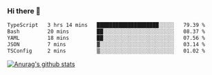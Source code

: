 ### Hi there 👋



<!--
**webB1an/webB1an** is a ✨ _special_ ✨ repository because its `README.md` (this file) appears on your GitHub profile.

Here are some ideas to get you started:

- 🔭 I’m currently working on ...
- 🌱 I’m currently learning ...
- 👯 I’m looking to collaborate on ...
- 🤔 I’m looking for help with ...
- 💬 Ask me about ...
- 📫 How to reach me: ...
- 😄 Pronouns: ...
- ⚡ Fun fact: ...
-->

<!--START_SECTION:waka-->

```txt
TypeScript   3 hrs 14 mins   ████████████████████░░░░░   79.39 %
Bash         20 mins         ██░░░░░░░░░░░░░░░░░░░░░░░   08.37 %
YAML         18 mins         ██░░░░░░░░░░░░░░░░░░░░░░░   07.56 %
JSON         7 mins          ▓░░░░░░░░░░░░░░░░░░░░░░░░   03.14 %
TSConfig     2 mins          ▒░░░░░░░░░░░░░░░░░░░░░░░░   01.02 %
```

<!--END_SECTION:waka-->


[![Anurag's github stats](https://github-readme-stats.vercel.app/api?username=webB1an&show_icons=true&theme=radical)](https://github.com/anuraghazra/github-readme-stats)

